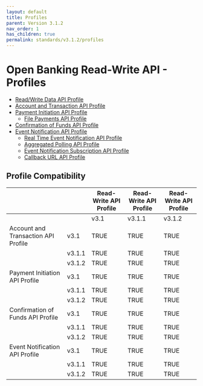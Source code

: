```yaml
---
layout: default
title: Profiles
parent: Version 3.1.2
nav_order: 1
has_children: true
permalink: standards/v3.1.2/profiles
---
```


# Open Banking Read-Write API - Profiles

- [Read/Write Data API Profile](read-write-data-api-profile.md)
- [Account and Transaction API Profile](./account-and-transaction-api-profile)
- [Payment Initiation API Profile](payment-initiation-api-profile.md)
  - [File Payments API Profile](file-payments-api-profile.md)
- [Confirmation of Funds API Profile](confirmation-of-funds-api-profile.md)
- [Event Notification API Profile](event-notification-api-profile.md)
  - [Real Time Event Notification API Profile](real-time-event-notification-api-profile.md)
  - [Aggregated Polling API Profile](aggregated-polling-api-profile.md)
  - [Event Notification Subscription API Profile](event-notification-subscription-api-profile.md)
  - [Callback URL API Profile](callback-url-api-profile.md)

## Profile Compatibility

|  | |Read-Write API Profile |Read-Write API Profile |Read-Write API Profile |
| --- |--- |--- |--- |--- |
|  | |v3.1 |v3.1.1 |v3.1.2 |
| Account and Transaction API Profile |v3.1 |TRUE |TRUE |TRUE |
|  |v3.1.1 |TRUE |TRUE |TRUE |
|  |v3.1.2 |TRUE |TRUE |TRUE |
| Payment Initiation API Profile |v3.1 |TRUE |TRUE |TRUE |
|  |v3.1.1 |TRUE |TRUE |TRUE |
|  |v3.1.2 |TRUE |TRUE |TRUE |
| Confirmation of Funds API Profile |v3.1 |TRUE |TRUE |TRUE |
|  |v3.1.1 |TRUE |TRUE |TRUE |
|  |v3.1.2 |TRUE |TRUE |TRUE |
| Event Notification API Profile |v3.1 |TRUE |TRUE |TRUE |
|  |v3.1.1 |TRUE |TRUE |TRUE |
|  |v3.1.2 |TRUE |TRUE |TRUE |
